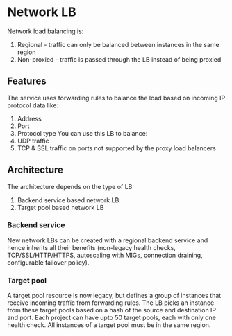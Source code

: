# Network LB
Network load balancing is:
1. Regional - traffic can only be balanced between instances in the same region
1. Non-proxied - traffic is passed through the LB instead of being proxied

## Features
The service uses forwarding rules to balance the load based on incoming IP protocol data like:
1. Address
1. Port
1. Protocol type
You can use this LB to balance:
1. UDP traffic
1. TCP & SSL traffic on ports not supported by the proxy load balancers

## Architecture
The architecture depends on the type of LB:
1. Backend service based network LB
1. Target pool based network LB
### Backend service
New network LBs can be created with a regional backend service and hence inherits all their benefits (non-legacy health checks, TCP/SSL/HTTP/HTTPS, autoscaling with MIGs, connection draining, configurable failover policy).
### Target pool
A target pool resource is now legacy, but defines a group of instances that receive incoming traffic from forwarding rules.
The LB picks an instance from these target pools based on a hash of the source and destination IP and port.
Each project can have upto 50 target pools, each with only one health check.
All instances of a target pool must be in the same region.
